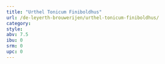 ```yaml
---
title: "Urthel Tonicum Finiboldhus"
url: /de-leyerth-brouwerijen/urthel-tonicum-finiboldhus/
category: 
style: 
abv: 7.5
ibu: 0
srm: 0
upc: 0
---
```


